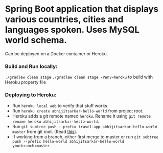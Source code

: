 # Spring Boot application that displays various countries, cities and languages spoken. Uses MySQL world schema.
Can be deployed on a Docker container or Heroku.

### Build and Run locally:
`./gradlew clean stage`
`./gradlew clean stage -Penv=heroku` to build with Heroku property file

### Deploying to Heroku:
  * Run `heroku local web` to verify that stuff works.
  * Run `heroku create abhijitsarkar-hello-world` from project root.
  * Heroku adds a git remote named `heroku`. Rename it using `git remote rename heroku abhijitsarkar-hello-world`.
  * Run `git subtree push --prefix travel-app abhijitsarkar-hello-world master` from git root.
    (Read [this](http://brettdewoody.com/deploying-a-heroku-app-from-a-subdirectory/)).
  * If working from a branch, either first merge to master or run `git subtree push --prefix hello-world abhijitsarkar-hello-world yourbranch:master`

